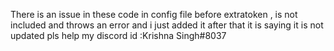 There is an issue in these code in config file before extratoken , is not included and throws an error and i just added it after that it is saying it is not updated pls help my discord id
:Krishna Singh#8037
